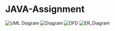 # JAVA-Assignment
![UML Diagram](https://user-images.githubusercontent.com/86323992/198376382-e95e36ef-e737-486e-846f-9fe030c4541c.PNG)
![Diagram](https://user-images.githubusercontent.com/86323992/198376400-5f30b730-d40d-492a-9ff9-7c3a769d2528.PNG)
![DFD](https://user-images.githubusercontent.com/86323992/198376573-fc9cf85a-e11e-45b7-9584-5e55d27f14bb.PNG)
![ER_Diagram](https://user-images.githubusercontent.com/86323992/198376606-765fd6cc-c8c3-42c2-bcb0-29240cf09dec.PNG)

